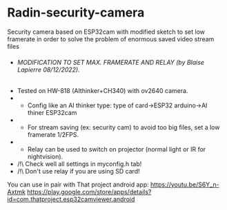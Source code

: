 # Radin-security-camera
Security camera based on ESP32cam with modified sketch to set low framerate in order to solve the problem of enormous saved video stream files

 * ###### MODIFICATION TO SET MAX. FRAMERATE AND RELAY (by Blaise Lapierre 08/12/2022). ######
 * Tested on HW-818 (AIthinker+CH340) with ov2640 camera.
 * - Config like an AI thinker type: type of card->ESP32 arduino->AI thiner ESP32cam
 * - For stream saving (ex: security cam) to avoid too big files, set a low framerate 1/2FPS.
 * - Relay can be used to switch on projector (normal light or IR for nightvision).
 * /!\ Check well all settings in myconfig.h tab!
 * /!\ Don't use relay if you are using SD card!

You can use in pair with That project android app:
https://youtu.be/S6Y_n-Axtmk
https://play.google.com/store/apps/details?id=com.thatproject.esp32camviewer.android

